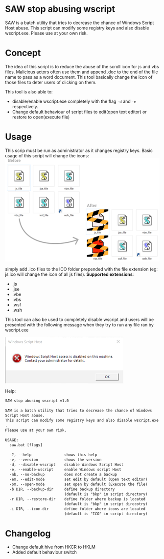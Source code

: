# SAW stop abusing wscript

SAW is a batch utility that tries to decrease the chance of Windows Script Host abuse.
This script can modify some registry keys and also disable wscript.exe.
Please use at your own risk.

# Concept

The idea of this script is to reduce the abuse of the scroll icon for js and vbs files. Malicious actors often use them and append .doc to the end of the file name to pass as a word document. This tool basically change the icon of those files to deter users of clicking on them.

This tool is also able to:
  - disable/enable wscript.exe completely with the flag `-d` and `-e` respectively.
  - Change default behaviour of script files to edit(open text editor) or restore to open(execute file) 


# Usage

This scrip must be run as administrator as it changes registry keys.
Basic usage of this script will change the icons:
![before_after.png](img/before_after.png)

simply add .ico files to the ICO folder prepended with the file extension (eg: js.ico will change the icon of all js files).
**Supported extensions**:
- .js
- .jse
- .vbe
- .vbs
- .wsf
- .wsh

This tool can also be used to completely disable wscript and users will be presented with the following message when they try to run any file ran by wscript.exe

![disable](img/disable.png)

Help:
```
SAW stop abusing wscript v1.0

SAW is a batch utility that tries to decrease the chance of Windows Script Host abuse.
This script can modify some registry keys and also disable wscript.exe .
Please use at your own risk.

USAGE:
  saw.bat [flags]

  -?, --help               shows this help
  -v, --version            shows the version
  -d, --disable-wscript    disable Windows Script Host
  -e, --enable-wscript     enable Windows script Host
  -nb, --no-backup         does not create a backup
  -em, --edit-mode         set edit by default (Open text editor)
  -om, --open-mode         set open by default (Execute the file)
  -b DIR, --backup-dir     define backup directory
                           (default is "bkp" in script directory)
  -r DIR, --restore-dir    define folder where backup is located
                           (default is "bkp" in script direcotry)
  -i DIR, --icon-dir       define folder where icons are located
                           (default is "ICO" in script directory)
```

# Changelog

- Change default hive from HKCR to HKLM 
- Added default behaviour switch